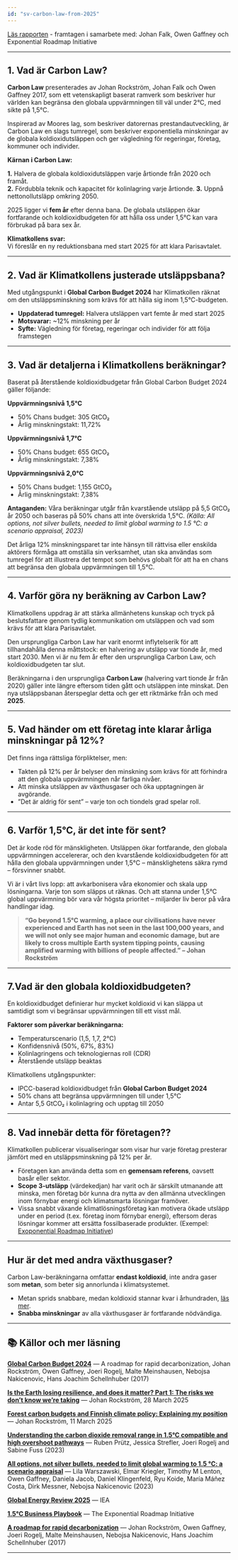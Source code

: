 ```yaml
---
id: "sv-carbon-law-from-2025"
---
```


[Läs rapporten](/reports/2025-06-19_ApplyingCarbonLawFrom2025.pdf) - framtagen i samarbete med: Johan Falk, Owen Gaffney och Exponential Roadmap Initiative

---

## 1. Vad är Carbon Law?
 
**Carbon Law** presenterades av Johan Rockström, Johan Falk och Owen Gaffney 2017, som ett vetenskapligt baserat ramverk som beskriver hur världen kan begränsa den globala uppvärmningen till väl under 2°C, med sikte på 1,5°C.

Inspirerad av Moores lag, som beskriver datorernas prestandautveckling, är Carbon Law en slags tumregel, som beskriver exponentiella minskningar av de globala koldioxidutsläppen och ger vägledning för regeringar, företag, kommuner och individer.

**Kärnan i Carbon Law:**

**1.** Halvera de globala koldioxidutsläppen varje årtionde från 2020 och framåt.  
**2.** Fördubbla teknik och kapacitet för kolinlagring varje årtionde. 
**3.** Uppnå nettonollutsläpp omkring 2050.   

2025 ligger vi **fem år** efter denna bana. De globala utsläppen ökar fortfarande och koldioxidbudgeten för att hålla oss under 1,5°C kan vara förbrukad på bara sex år.

**Klimatkollens svar:**  
Vi föreslår en ny reduktionsbana med start 2025 för att klara Parisavtalet.

---

## 2. Vad är Klimatkollens justerade utsläppsbana?

Med utgångspunkt i **Global Carbon Budget 2024** har Klimatkollen räknat om den utsläppsminskning som krävs för att hålla sig inom 1,5°C-budgeten.

- **Uppdaterad tumregel:** Halvera utsläppen vart femte år med start 2025  
- **Motsvarar:** ~12% minskning per år 
- **Syfte:** Vägledning för företag, regeringar och individer för att följa framstegen

---

## 3. Vad är detaljerna i Klimatkollens beräkningar?

Baserat på återstående koldioxidbudgetar från Global Carbon Budget 2024 gäller följande:

**Uppvärmningsnivå 1,5°C**
- 50% Chans budget: 305 GtCO₂
- Årlig minskningstakt: 11,72%

**Uppvärmningsnivå 1,7°C**
- 50% Chans budget: 655 GtCO₂
- Årlig minskningstakt: 7,38%

**Uppvärmningsnivå 2,0°C**
- 50% Chans budget: 1,155 GtCO₂
- Årlig minskningstakt: 7,38%


**Antaganden:**
Våra beräkningar utgår från kvarstående utsläpp på 5,5 GtCO₂ år 2050 och baseras på 50% chans att inte överskrida 1,5°C. *(Källa: All options, not silver bullets, needed to limit global warming to 1.5 °C: a scenario appraisal, 2023)*

Det årliga 12% minskningsparet tar inte hänsyn till rättvisa eller enskilda aktörers förmåga att omställa sin verksamhet, utan ska användas som tumregel för att illustrera det tempot som behövs globalt för att ha en chans att begränsa den globala uppvärmningen till 1,5°C.

---

## 4. Varför göra ny beräkning av Carbon Law?

Klimatkollens uppdrag är att stärka allmänhetens kunskap och tryck på beslutsfattare genom tydlig kommunikation om utsläppen och vad som krävs för att klara Parisavtalet.

Den ursprungliga Carbon Law har varit enormt inflytelserik för att tillhandahålla denna måttstock: en halvering av utsläpp var tionde år, med start 2030. Men vi är nu fem år efter den ursprungliga Carbon Law, och koldioxidbudgeten tar slut.

Beräkningarna i den ursprungliga **Carbon Law** (halvering vart tionde år från 2020) gäller inte längre eftersom tiden gått och utsläppen inte minskat. Den nya utsläppsbanan återspeglar detta och ger ett riktmärke från och med **2025**.

---

## 5. Vad händer om ett företag inte klarar årliga minskningar på 12%?

Det finns inga rättsliga förpliktelser, men:

- Takten på 12% per år belyser den minskning som krävs för att förhindra att den globala uppvärmningen når farliga nivåer.
- Att minska utsläppen av växthusgaser och öka upptagningen är avgörande.
- ”Det är aldrig för sent” – varje ton och tiondels grad spelar roll.

---

## 6. Varför 1,5°C, är det inte för sent?

Det är kode röd för mänskligheten. Utsläppen ökar fortfarande, den globala uppvärmningen accelererar, och den kvarstående koldioxidbudgeten för att hålla den globala uppvärmningen under 1,5°C – mänsklighetens säkra rymd – försvinner snabbt.

Vi är i vårt livs lopp: att avkarbonisera våra ekonomier och skala upp lösningarna. Varje ton som släpps ut räknas. Och att stanna under 1,5°C global uppvärmning bör vara vår högsta prioritet – miljarder liv beror på våra handlingar idag.

> **“Go beyond 1.5°C warming, a place our civilisations have never experienced and Earth has not seen in the last 100,000 years, and we will not only see major human and economic damage, but are likely to cross multiple Earth system tipping points, causing amplified warming with billions of people affected.” – Johan Rockström**

---

## 7.Vad är den globala koldioxidbudgeten?

En koldioxidbudget definierar hur mycket koldioxid vi kan släppa ut samtidigt som vi begränsar uppvärmningen till ett visst mål.

**Faktorer som påverkar beräkningarna:**
- Temperaturscenario (1,5, 1,7, 2°C)  
- Konfidensnivå (50%, 67%, 83%)  
- Kolinlagringens och teknologiernas roll (CDR)
- Återstående utsläpp beaktas

Klimatkollens utgångspunkter:
- IPCC-baserad koldioxidbudget från **Global Carbon Budget 2024**  
- 50% chans att begränsa uppvärmningen till under 1,5°C  
- Antar 5,5 GtCO₂ i kolinlagring och upptag till 2050 

---

## 8. Vad innebär detta för företagen??

Klimatkollen publicerar visualiseringar som visar hur varje företag presterar jämfört med en utsläppsminskning på 12% per år.

- Företagen kan använda detta som en **gemensam referens**, oavsett basår eller sektor. 
- **Scope 3-utsläpp** (värdekedjan) har varit och är särskilt utmanande att minska, men företag bör kunna dra nytta av den allmänna utvecklingen inom förnybar energi och klimatsmarta lösningar framöver.  
- Vissa snabbt växande klimatlösningsföretag kan motivera ökade utsläpp under en period (t.ex. företag inom förnybar energi), eftersom deras lösningar kommer att ersätta fossilbaserade produkter. (Exempel: [Exoponential Roadmap Initiative](https://exponentialroadmap.org/climate-solutions-framework/))

---

## Hur är det med andra växthusgaser?

Carbon Law-beräkningarna omfattar **endast koldioxid**, inte andra gaser som **metan**, som beter sig annorlunda i klimatsystemet.

- Metan sprids snabbare, medan koldioxid stannar kvar i århundraden, [läs mer](https://www.ipcc.ch/report/ar6/wg1/downloads/faqs/IPCC_AR6_WGI_FAQ_Chapter_05.pdf).
- **Snabba minskningar** av alla växthusgaser är fortfarande nödvändiga.

---

## 📚 Källor och mer läsning

**[Global Carbon Budget 2024](https://essd.copernicus.org/articles/17/965/2025/essd-17-965-2025.pdf)** — A roadmap for rapid decarbonization, Johan Rockström, Owen Gaffney, Joeri Rogelj, Malte Meinshausen, Nebojsa Nakicenovic, Hans Joachim Schellnhuber (2017)

**[Is the Earth losing resilience, and does it matter? Part 1: The risks we don’t know we’re taking](https://www.linkedin.com/pulse/earth-losing-resilience-does-matter-part-3-what-all-mean-rockstr%C3%B6m-rukge/)** — Johan Rockström, 28 March 2025

**[Forest carbon budgets and Finnish climate policy: Explaining my position](https://www.linkedin.com/pulse/forest-carbon-budgets-finnish-climate-policy-my-johan-rockström-smize)** — Johan Rockström, 11 March 2025

**[Understanding the carbon dioxide removal range in 1.5°C compatible and high overshoot pathways](https://iopscience.iop.org/article/10.1088/2515-7620/accdba)** — Ruben Prütz, Jessica Strefler, Joeri Rogelj and Sabine Fuss (2023)

**[All options, not silver bullets, needed to limit global warming to 1.5 °C: a scenario appraisal](https://iopscience.iop.org/article/10.1088/1748-9326/abfeec)** — Lila Warszawski, Elmar Kriegler, Timothy M Lenton, Owen Gaffney, Daniela Jacob, Daniel Klingenfeld, Ryu Koide, María Máñez Costa, Dirk Messner, Nebojsa Nakicenovic (2023)

**[Global Energy Review 2025](https://www.iea.org/reports/global-energy-review-2025/co2-emissions)** — IEA

**[1.5°C Business Playbook](https://exponentialroadmap.org/wp-content/uploads/2022/09/1.5C-business-playbook-v2.0.pdf)** — The Exponential Roadmap Initiative

**[A roadmap for rapid decarbonization](https://www.science.org/doi/10.1126/science.aah3443)** — Johan Rockström, Owen Gaffney, Joeri Rogelj, Malte Meinshausen, Nebojsa Nakicenovic, Hans Joachim Schellnhuber (2017)

---
